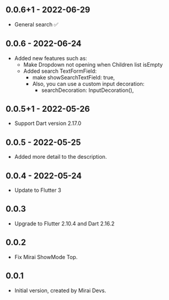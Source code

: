 ## 0.0.6+1 - 2022-06-29

* General search ✅

## 0.0.6 - 2022-06-24

* Added new features such as:
  - Make Dropdown not opening when Children list isEmpty
  - Added search TextFormField: 
    - make showSearchTextField: true,
    - Also, you can use a custom input decoration: 
      - searchDecoration: InputDecoration(),

## 0.0.5+1 - 2022-05-26

* Support Dart version 2.17.0

## 0.0.5 - 2022-05-25

* Added more detail to the description.

## 0.0.4 - 2022-05-24

* Update to Flutter 3

## 0.0.3

* Upgrade to Flutter 2.10.4 and Dart 2.16.2

## 0.0.2

* Fix Mirai ShowMode Top.

## 0.0.1

* Initial version, created by Mirai Devs.
